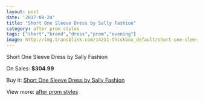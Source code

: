 ```yaml
---
layout: post
date: '2017-08-24'
title: "Short One Sleeve Dress by Sally Fashion"
category: after prom styles
tags: ["short","brand","dress","prom","evening"]
image: http://img.transblink.com/14211-thickbox_default/short-one-sleeve-dress-by-sally-fashion.jpg
---
```

Short One Sleeve Dress by Sally Fashion

On Sales: **$304.99**
<a href="https://www.transblink.com/en/after-prom-styles/4549-short-one-sleeve-dress-by-sally-fashion.html"><amp-img layout="responsive" width="600" height="600" src="//img.transblink.com/14211-thickbox_default/short-one-sleeve-dress-by-sally-fashion.jpg" alt="Short One Sleeve Dress by Sally Fashion 0" /></a>
<a href="https://www.transblink.com/en/after-prom-styles/4549-short-one-sleeve-dress-by-sally-fashion.html"><amp-img layout="responsive" width="600" height="600" src="//img.transblink.com/14213-thickbox_default/short-one-sleeve-dress-by-sally-fashion.jpg" alt="Short One Sleeve Dress by Sally Fashion 1" /></a>
<a href="https://www.transblink.com/en/after-prom-styles/4549-short-one-sleeve-dress-by-sally-fashion.html"><amp-img layout="responsive" width="600" height="600" src="//img.transblink.com/14212-thickbox_default/short-one-sleeve-dress-by-sally-fashion.jpg" alt="Short One Sleeve Dress by Sally Fashion 2" /></a>

Buy it: [Short One Sleeve Dress by Sally Fashion](https://www.transblink.com/en/after-prom-styles/4549-short-one-sleeve-dress-by-sally-fashion.html "Short One Sleeve Dress by Sally Fashion")

View more: [after prom styles](https://www.transblink.com/en/55-after-prom-styles "after prom styles")